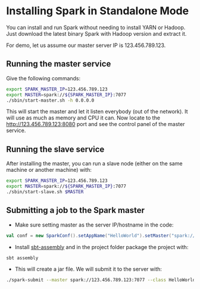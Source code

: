 # Installing Spark in Standalone Mode

You can install and run Spark without needing to install YARN or Hadoop. Just download the latest binary Spark with Hadoop version and extract it.

For demo, let us assume our master server IP is 123.456.789.123.

## Running the master service

Give the following commands:

```bash
export SPARK_MASTER_IP=123.456.789.123
export MASTER=spark://${SPARK_MASTER_IP}:7077
./sbin/start-master.sh -h 0.0.0.0
```

This will start the master and let it listen everybody (out of the network). It will use as much as memory and CPU it can. Now locate to the http://123.456.789.123:8080 port and see the control panel of the master service.

## Running the slave service

After installing the master, you can run a slave node (either on the same machine or another machine) with:

```bash
export SPARK_MASTER_IP=123.456.789.123
export MASTER=spark://${SPARK_MASTER_IP}:7077
./sbin/start-slave.sh $MASTER
```

## Submitting a job to the Spark master

* Make sure setting master as the server IP/hostname in the code:

```scala
val conf = new SparkConf().setAppName("HelloWorld").setMaster("spark://123.456.789.123:7077")
```

* Install [sbt-assembly](https://github.com/sbt/sbt-assembly) and in the project folder package the project with:

```bash
sbt assembly
```

* This will create a jar file. We will submit it to the server with:

```bash
./spark-submit --master spark://123.456.789.123:7077 --class HelloWorld /path/to/HelloWorld/target/scala-2.10/HelloWorld-assembly-1.0.jar
```
